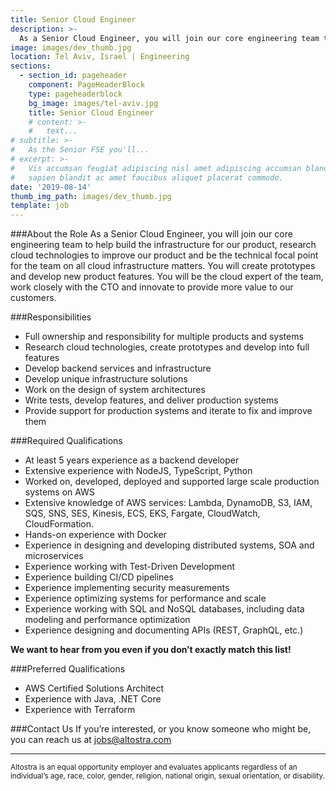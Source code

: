 ```yaml
---
title: Senior Cloud Engineer
description: >-
  As a Senior Cloud Engineer, you will join our core engineering team to help build the infrastructure for our product, research cloud technologies to improve our product and be the technical focal point for the team on all cloud infrastructure matters. You will create prototypes and develop new product features. You will be the cloud expert of the team, work closely with the CTO and innovate to provide more value to our customers.
image: images/dev_thumb.jpg
location: Tel Aviv, Israel | Engineering
sections:
  - section_id: pageheader
    component: PageHeaderBlock
    type: pageheaderblock
    bg_image: images/tel-aviv.jpg
    title: Senior Cloud Engineer
    # content: >-
    #   text...
# subtitle: >-
#   As the Senior FSE you'll...
# excerpt: >-
#   Vis accumsan feugiat adipiscing nisl amet adipiscing accumsan blandit accumsan
#   sapien blandit ac amet faucibus aliquet placerat commodo.
date: '2019-08-14'
thumb_img_path: images/dev_thumb.jpg
template: job
---
```


###About the Role
As a Senior Cloud Engineer, you will join our core engineering team to help build the infrastructure for our product, research cloud technologies to improve our product and be the technical focal point for the team on all cloud infrastructure matters. You will create prototypes and develop new product features. You will be the cloud expert of the team, work closely with the CTO and innovate to provide more value to our customers.

###Responsibilities
- Full ownership and responsibility for multiple products and systems
- Research cloud technologies, create prototypes and develop into full features
- Develop backend services and infrastructure
- Develop unique infrastructure solutions
- Work on the design of system architectures
- Write tests, develop features, and deliver production systems
- Provide support for production systems and iterate to fix and improve them

###Required Qualifications
- At least 5 years experience as a backend developer
- Extensive experience with NodeJS, TypeScript, Python
- Worked on, developed, deployed and supported large scale production systems on AWS
- Extensive knowledge of AWS services: Lambda, DynamoDB, S3, IAM, SQS, SNS, SES, Kinesis, ECS, EKS, Fargate, CloudWatch, CloudFormation.
- Hands-on experience with Docker
- Experience in designing and developing distributed systems, SOA and microservices
- Experience working with Test-Driven Development
- Experience building CI/CD pipelines
- Experience implementing security measurements
- Experience optimizing systems for performance and scale
- Experience working with SQL and NoSQL databases, including data modeling and performance optimization
- Experience designing and documenting APIs (REST, GraphQL, etc.)

**We want to hear from you even if you don’t exactly match this list!**

###Preferred Qualifications
- AWS Certified Solutions Architect
- Experience with Java, .NET Core
- Experience with Terraform

###Contact Us
If you’re interested, or you know someone who might be, you can reach us at [jobs@altostra.com](mailto:jobs@altostra.com)

---

<sub>Altostra is an equal opportunity employer and evaluates applicants regardless of an individual’s age, race, color, gender, religion, national origin, sexual orientation, or disability.</sub>
